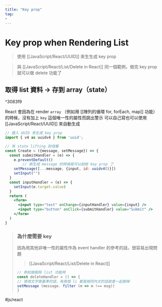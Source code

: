 ```yaml
---
title: "Key prop"
tag: 
- 
---
```

# Key prop when Rendering List
> 使用 [[JavaScript/React/UUID]] 來生生成 key prop

>與 [[JavaScript/React/List/Delete in React]] 同一個範例，做完 key prop 就可以做 delete 功能了

## 取得 list 資料 -> 存到 array（state）

^3083f9

React 會因為在 render `array` （例如用 [[陣列的循環 for, forEach, map]] 功能）的時候，沒有加上 `key` 這個唯一性的屬性而跳出警示
可以自己寫也可以使用 [[JavaScript/React/UUID]] 來自動生成
```jsx
// 匯入 UUID 來生成 key prop
import { v4 as uuidv4 } from 'uuid';

// 有 state lifting 到母層
const Create = ({message, setMessage}) => {
  const submitHandler = (e) => {
    e.preventDefault()
		// 剛生成 message 的時候就可以給她 key prop 了
    setMessage([...message, {input, id: uuidv4()}])
    setInput("")
  }
  const inputHandler = (e) => {
    setInput(e.target.value)
  }
  return (
    <form>
      <input type="text" onChange={inputHandler} value={input} />
      <input type="button" onClick={submitHandler} value="Submit" />
    </form>
  )
}
```
>### 為什麼需要 key
>因為用其他非唯一性的屬性作為 event handler 的參考的話，很容易出現問題
> >[[JavaScript/React/List/Delete in React]]
>
> ```jsx
> // 例如做刪除 list 功能時
>const deleteHandler = () => {
>// 使用文字做基準的話，有兩個 li 都是相同內文的話就會一起刪掉
>setMessage (message. filter (m => m !== msg))
>}
> ```

#js/react 
